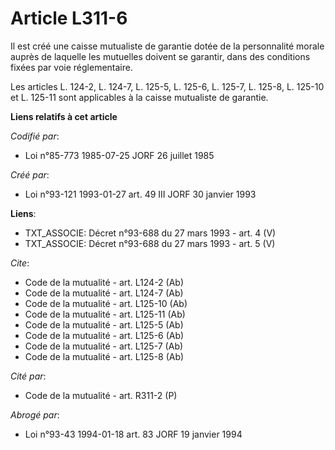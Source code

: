 # Article L311-6

Il est créé une caisse mutualiste de garantie dotée de la personnalité morale auprès de laquelle les mutuelles doivent se
garantir, dans des conditions fixées par voie réglementaire.

Les articles L. 124-2, L. 124-7, L. 125-5, L. 125-6, L. 125-7, L. 125-8, L. 125-10 et L. 125-11 sont applicables à la caisse
mutualiste de garantie.

**Liens relatifs à cet article**

_Codifié par_:

  - Loi n°85-773 1985-07-25 JORF 26 juillet 1985

_Créé par_:

  - Loi n°93-121 1993-01-27 art. 49 III JORF 30 janvier 1993

**Liens**:

  - TXT_ASSOCIE: Décret n°93-688 du 27 mars 1993 - art. 4 (V)
  - TXT_ASSOCIE: Décret n°93-688 du 27 mars 1993 - art. 5 (V)

_Cite_:

  - Code de la mutualité - art. L124-2 (Ab)
  - Code de la mutualité - art. L124-7 (Ab)
  - Code de la mutualité - art. L125-10 (Ab)
  - Code de la mutualité - art. L125-11 (Ab)
  - Code de la mutualité - art. L125-5 (Ab)
  - Code de la mutualité - art. L125-6 (Ab)
  - Code de la mutualité - art. L125-7 (Ab)
  - Code de la mutualité - art. L125-8 (Ab)

_Cité par_:

  - Code de la mutualité - art. R311-2 (P)

_Abrogé par_:

  - Loi n°93-43 1994-01-18 art. 83 JORF 19 janvier 1994
